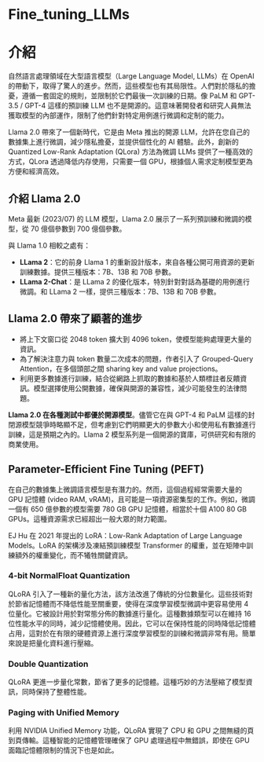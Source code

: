 # Fine_tuning_LLMs

# 介紹

自然語言處理領域在大型語言模型（Large Language Model, LLMs）在 OpenAI 的帶動下，取得了驚人的進步。然而，這些模型也有其局限性。人們對於隱私的擔憂，遵循一套固定的規則，並限制於它們最後一次訓練的日期。像 PaLM 和 GPT-3.5 / GPT-4 這樣的預訓練 LLM 也不是開源的。這意味著開發者和研究人員無法獲取模型的內部運作，限制了他們針對特定用例進行微調和定制的能力。

Llama 2.0 帶來了一個新時代，它是由 Meta 推出的開源 LLM，允許在您自己的數據集上進行微調，減少隱私擔憂，並提供個性化的 AI 體驗。此外，創新的 Quantized Low-Rank Adaptation (QLora) 方法為微調 LLMs 提供了一種高效的方式，QLora 透過降低内存使用，只需要一個 GPU，根據個人需求定制模型更為方便和經濟高效。

## 介紹 Llama 2.0

Meta 最新 (2023/07) 的 LLM 模型，Llama 2.0 展示了一系列預訓練和微調的模型，從 70 億個參數到 700 億個參數。

與 Llama 1.0 相較之處有：
- **LLama 2**：它的前身 Llama 1 的重新設計版本，來自各種公開可用資源的更新訓練數據。提供三種版本：7B、13B 和 70B 參數。
- **LLama 2-Chat**：是 LLama 2 的優化版本，特別針對對話為基礎的用例進行微調。和 LLama 2 一樣，提供三種版本：7B、13B 和 70B 參數。

## Llama 2.0 帶來了顯著的進步

- 將上下文窗口從 2048 token 擴大到 4096 token，使模型能夠處理更大量的資訊。
- 為了解決注意力與 token 數量二次成本的問題，作者引入了 Grouped-Query Attention，在多個頭部之間 sharing key and value projections。
- 利用更多數據進行訓練，結合從網路上抓取的數據和基於人類標註者反饋資訊。模型選擇使用公開數據，確保與開源的兼容性，減少可能發生的法律問題。

**Llama 2.0 在各種測試中都優於開源模型**。儘管它在與 GPT-4 和 PaLM 這樣的封閉源模型競爭時略顯不足，但考慮到它們明顯更大的參數大小和使用私有數據進行訓練，這是預期之內的。Llama 2 模型系列是一個開源的寶庫，可供研究和有限的商業使用。

## Parameter-Efficient Fine Tuning (PEFT)

在自己的數據集上微調語言模型是有潛力的。然而，這個過程經常需要大量的 GPU 記憶體 (video RAM, vRAM)，且可能是一項資源密集型的工作。例如，微調一個有 650 億參數的模型需要 780 GB GPU 記憶體，相當於十個 A100 80 GB GPUs。這種資源需求已經超出一般大眾的財力範圍。

EJ Hu 在 2021 年提出的 LoRA：Low-Rank Adaptation of Large Language Models。LoRA 的架構涉及凍結預訓練模型 Transformer 的權重，並在矩陣中訓練額外的權重變化，而不犧牲關鍵資訊。

### 4-bit NormalFloat Quantization

QLoRA 引入了一種新的量化方法，該方法改進了傳統的分位數量化。這些技術對於節省記憶體而不降低性能至關重要，使得在深度學習模型微調中更容易使用 4 位量化。它被設計用於對常態分佈的數據進行量化。這種數據類型可以在維持 16 位性能水平的同時，減少記憶體使用。因此，它可以在保持性能的同時降低記憶體占用，這對於在有限的硬體資源上進行深度學習模型的訓練和微調非常有用。簡單來說是把量化資料進行壓縮。

### Double Quantization

QLoRA 更進一步量化常數，節省了更多的記憶體。這種巧妙的方法壓縮了模型資訊，同時保持了整體性能。

### Paging with Unified Memory

利用 NVIDIA Unified Memory 功能，QLoRA 實現了 CPU 和 GPU 之間無縫的頁到頁傳輸。這種智能的記憶體管理確保了 GPU 處理過程中無錯誤，即使在 GPU 面臨記憶體限制的情況下也是如此。


